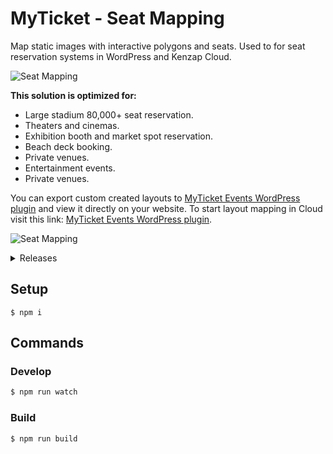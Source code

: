 # MyTicket - Seat Mapping

Map static images with interactive polygons and seats. Used to for seat reservation systems in WordPress and Kenzap Cloud.

![Seat Mapping](https://cdn.kenzap.com/github/img/myticket-1.png)

<b>This solution is optimized for:</b>

<ul>
<li>Large stadium 80,000+ seat reservation.</li>
<li>Theaters and cinemas.</li>
<li>Exhibition booth and market spot reservation.</li>
<li>Beach deck booking.</li>
<li>Private venues.</li>
<li>Entertainment events.</li>
<li>Private venues.</li>
</ul>

You can export custom created layouts to <a href="https://wordpress.org/plugins/myticket-events/" >MyTicket Events WordPress plugin</a> and view it directly on your website. To start layout mapping in Cloud visit this link: <a href="https://myticket.kenzap.cloud/" >MyTicket Events WordPress plugin</a>.

![Seat Mapping](https://cdn.kenzap.com/github/img/myticket-2.png)

<details>
<summary>Releases</summary>
version 2.4
- fixing forever loading screens for users with slow connection
- upgrading package and rollup configuration files

version 2.3
- adding price variations to the zone and individual seats

version 2.2
- adding custom fields for additional checkout information that can be used with WooCommerce

version 2.1
- implemeting zone rotation feature

version 2.0
- migration to ES6 scripting
</details>

## Setup

```shell
$ npm i
```

## Commands

### Develop

```sh
$ npm run watch
```

### Build

```sh
$ npm run build
```
